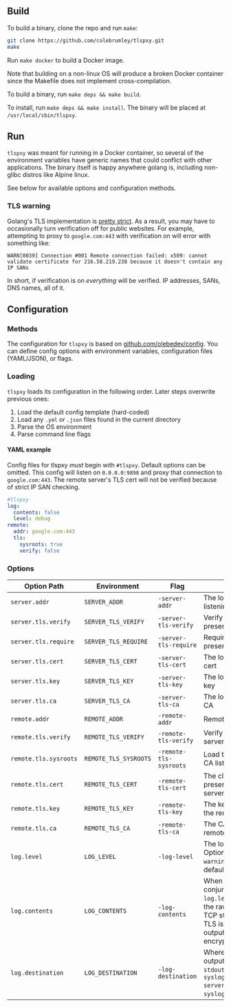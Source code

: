 ## Build
To build a binary, clone the repo and run `make`:

```bash
git clone https://github.com/colebrumley/tlspxy.git
make
```

Run `make docker` to build a Docker image.

Note that building on a non-linux OS will produce a broken Docker container since the Makefile does not implement cross-compilation.

To build a binary, run `make deps && make build`.

To install, run `make deps && make install`. The binary will be placed at `/usr/local/sbin/tlspxy`.

## Run
`tlspxy` was meant for running in a Docker container, so several of the environment variables have generic names that could conflict with other applications. The binary itself is happy anywhere golang is, including non-glibc distros like Alpine linux.

See below for available options and configuration methods.

### TLS warning
Golang's TLS implementation is [pretty strict](http://www.bite-code.com/2015/06/25/tls-mutual-auth-in-golang/). As a result, you may have to occasionally turn verification off for public websites. For example, attempting to proxy to `google.com:443` with verification on will error with something like:

```
WARN[0039] Connection #001 Remote connection failed: x509: cannot validate certificate for 216.58.219.238 because it doesn't contain any IP SANs
```

In short, if verification is on _everything_ will be verified. IP addresses, SANs, DNS names, all of it.

## Configuration

### Methods
The configuration for `tlspxy` is based on [github.com/olebedev/config](http://godoc.org/github.com/olebedev/config). You can define config options with environment variables, configuration files (YAML/JSON), or flags.

### Loading
`tlspxy` loads its configuration in the following order. Later steps overwrite previous ones:

1. Load the default config template (hard-coded)
2. Load any `.yml` or `.json` files found in the current directory
3. Parse the OS environment
4. Parse command line flags

#### YAML example
Config files for tlspxy _must_ begin with `#tlspxy`. Default options can be omitted. This config will listen on `0.0.0.0:9898` and proxy that connection to `google.com:443`. The remote server's TLS cert will not be verified because of strict IP SAN checking.

```yaml
#tlspxy
log:
  contents: false
  level: debug
remote:
  addr: google.com:443
  tls:
    sysroots: true
    verify: false
```

### Options
Option Path | Environment | Flag | Description
--- | --- | --- | ---
`server.addr` | `SERVER_ADDR` | `-server-addr` | The local server listening address
`server.tls.verify` | `SERVER_TLS_VERIFY` | `-server-tls-verify` | Verify client certs presented to the server
`server.tls.require` | `SERVER_TLS_REQUIRE` | `-server-tls-require` | Require that the client present an x509 cert
`server.tls.cert` | `SERVER_TLS_CERT` | `-server-tls-cert` | The local server's TLS cert
`server.tls.key` | `SERVER_TLS_KEY` | `-server-tls-key` | The local server's TLS key
`server.tls.ca` | `SERVER_TLS_CA` | `-server-tls-ca` | The local server's TLS CA
`remote.addr` | `REMOTE_ADDR` | `-remote-addr` | Remote server address
`remote.tls.verify` | `REMOTE_TLS_VERIFY` | `-remote-tls-verify` | Verify the remote server's TLS cert
`remote.tls.sysroots` | `REMOTE_TLS_SYSROOTS` | `-remote-tls-sysroots` | Load the system's root CA list
`remote.tls.cert` | `REMOTE_TLS_CERT` | `-remote-tls-cert` | The client cert to present to the remote server
`remote.tls.key` | `REMOTE_TLS_KEY` | `-remote-tls-key` | The key to present to the remote server
`remote.tls.ca` | `REMOTE_TLS_CA` | `-remote-tls-ca` | The CA to present to the remote server
`log.level` | `LOG_LEVEL` | `-log-level` | The log-level to use. Options are `debug`, `info`, `warning`, or `error`. The default is `info`.
`log.contents` | `LOG_CONTENTS` | `-log-contents` | When used in conjunction with `log.level=debug`, prints the raw contents of the TCP stream. If remote TLS is enabled, the output will be encrypted.
`log.destination` | `LOG_DESTINATION` | `-log-destination` | Where to send log output. Options are `stdout` (the default) or `syslog://your-syslog-server` (ex: `syslog://localhost:514`)
